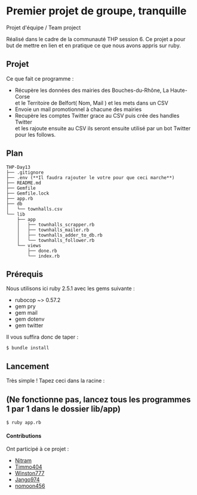 # Premier projet de groupe, tranquille

Projet d'équipe / Team project


Réalisé dans le cadre de la communauté THP session 6.
Ce projet a pour but de mettre en lien et en pratique
ce que nous avons appris sur ruby.

## Projet
Ce que fait ce programme : 
- Récupère les données des mairies des Bouches-du-Rhône, La Haute-Corse<br/>et le Territoire de Belfort( Nom, Mail ) et les mets dans un CSV
- Envoie un mail promotionnel à chacune des mairies
- Recupère les comptes Twitter grace au CSV puis crée des handles Twitter<br/> et les rajoute ensuite au CSV
ils seront ensuite utilisé par un bot Twitter pour les follows.

## Plan 
```
THP-Day13
├── .gitignore
├── .env (**Il faudra rajouter le votre pour que ceci marche**)
├── README.md
├── Gemfile
├── Gemfile.lock
├── app.rb
├── db
│   └── townhalls.csv
└── lib
    ├── app
    │   ├── townhalls_scrapper.rb
    │   ├── townhalls_mailer.rb
    │   ├── townhalls_adder_to_db.rb
    │   └── townhalls_follower.rb
    └── views
        ├── done.rb
        └── index.rb
```
## Prérequis

Nous utilisons ici ruby 2.5.1
avec les gems suivante :
- rubocop ~> 0.57.2
- gem pry
- gem mail
- gem dotenv
- gem twitter

Il vous suffira donc de taper :


```
$ bundle install

```
## Lancement
Très simple ! Tapez ceci dans la racine :
## **(Ne fonctionne pas, lancez tous les programmes 1 par 1 dans le dossier lib/app)**
```
$ ruby app.rb
```

#### Contributions
Ont participé à ce projet : 
- [Nitram](https://github.com/mrtintin13130)
- [Timmo404](https://github.com/timmo404)
- [Winston777](https://github.com/winston777)
- [Jango974](https://github.com/jango974)
- [nomoon456](https://github.com/nomoon456)
